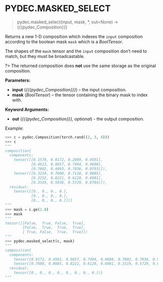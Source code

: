 # PYDEC.MASKED_SELECT
> pydec.masked_select(input, mask, *, out=None) →  {{{pydec_Composition}}}

Returns a new 1-D composition which indexes the `input` composition according to the boolean mask `mask` which is a *BoolTensor*.

The shapes of the `mask` tensor and the `input` composition don’t need to match, but they must be broadcastable.

?> The returned composition does **not** use the same storage as the original composition.

**Parameters:**

* **input** (*{{{pydec_Composition}}}*) – the input composition.
* **mask** (*BoolTensor*) – the tensor containing the binary mask to index with.

**Keyword Arguments:**
* **out** (*{{{pydec_Composition}}}, optional*) - the output composition.


Example:
```python
>>> c = pydec.Composition(torch.rand((2, 3, 4)))
>>> c
"""
composition{
  components:
    tensor([[0.1570, 0.9172, 0.2099, 0.4501],
            [0.4613, 0.9657, 0.7494, 0.9688],
            [0.7802, 0.4493, 0.7036, 0.9793]]),
    tensor([[0.3224, 0.7608, 0.7118, 0.8885],
            [0.3152, 0.8221, 0.6120, 0.6981],
            [0.3319, 0.5036, 0.5729, 0.6784]]),
  residual:
    tensor([[0., 0., 0., 0.],
            [0., 0., 0., 0.],
            [0., 0., 0., 0.]])}
"""
>>> mask = c.ge(1.0)
>>> mask
"""
tensor([[False,  True, False,  True],
        [False,  True,  True,  True],
        [ True, False,  True,  True]])
"""
>>> pydec.masked_select(c, mask)
"""
composition{
  components:
    tensor([0.9172, 0.4501, 0.9657, 0.7494, 0.9688, 0.7802, 0.7036, 0.9793]),
    tensor([0.7608, 0.8885, 0.8221, 0.6120, 0.6981, 0.3319, 0.5729, 0.6784]),
  residual:
    tensor([0., 0., 0., 0., 0., 0., 0., 0.])}
"""
```
